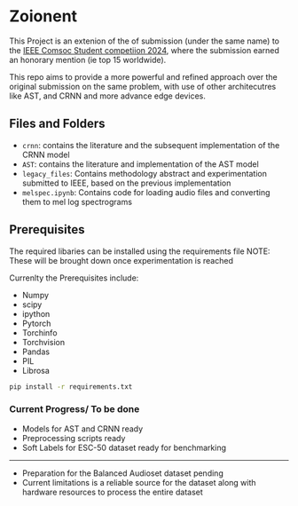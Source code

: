 # Zoionent

This Project is an extenion of the of submission (under the same name) to the [IEEE Comsoc Student competiion 2024](https://www.comsoc.org/membership/ieee-comsoc-student-competition/winners), where the submission earned an honorary mention (ie top 15 worldwide).

This repo aims to provide a more powerful and refined approach over the original submission on the same problem, with use of other architecutres like AST, and CRNN and more advance edge devices.

## Files and Folders

- `crnn`: contains the literature and the subsequent implementation of the CRNN model
- `AST`: contains the literature and implementation of the AST model
- `legacy_files`: Contains methodology abstract and experimentation submitted to IEEE, based on the previous implementation
- `melspec.ipynb`: Contains code for loading audio files and converting them to mel log spectrograms

## Prerequisites

The required libaries can be installed using the requirements file
NOTE: These will be brought down once experimentation is reached

Currenlty the Prerequisites include:

- Numpy
- scipy
- ipython
- Pytorch
- Torchinfo
- Torchvision
- Pandas
- PIL
- Librosa


```bash
pip install -r requirements.txt
```

### Current Progress/ To be done

- Models for AST and CRNN ready
- Preprocessing scripts ready
- Soft Labels for ESC-50 dataset ready for benchmarking

---------------------------------------------------------

- Preparation for the Balanced Audioset dataset pending
- Current limitations is a reliable source for the dataset along with hardware resources to process the entire dataset

